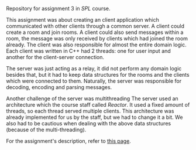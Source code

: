 Repository for assignment 3 in _SPL_ course.

This assignment was about creating an client application which communicated with other clients through a common server.
A client could create a room and join rooms. A client could also send messages within a room,
the message was only received by clients which had joined the room already.
The client was also responsible for almost the entire domain logic.  
Each client was written in C++ had 2 threads: one for user input and another for the client-server connection.

The server was just acting as a relay, it did not perform any domain logic besides that,
but it had to keep data structures for the rooms and the clients which were connected to them.
Naturally, the server was responsible for decoding, encoding and parsing messages.

Another challenge of the server was multithreading
The server used an architecture which the course staff called _Reactor_.
It used a fixed amount of threads, so each thread served multiple clients.
This architecture was already implemented for us by the staff, but we had to change it a bit.
We also had to be cautious when dealing with the above data structures (because of the multi-threading).

For the assignment's description, refer to [this page](https://www.cs.bgu.ac.il/~spl201/index.php?page=Assignments.Assignment_3).
